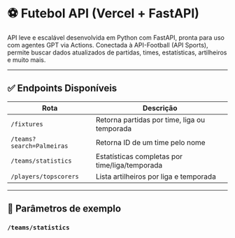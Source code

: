 # ⚽ Futebol API (Vercel + FastAPI)

API leve e escalável desenvolvida em Python com FastAPI, pronta para uso com agentes GPT via Actions. Conectada à API-Football (API Sports), permite buscar dados atualizados de partidas, times, estatísticas, artilheiros e muito mais.

---

## ✅ Endpoints Disponíveis

| Rota                        | Descrição                                      |
|-----------------------------|-----------------------------------------------|
| `/fixtures`                 | Retorna partidas por time, liga ou temporada  |
| `/teams?search=Palmeiras`  | Retorna ID de um time pelo nome               |
| `/teams/statistics`         | Estatísticas completas por time/liga/temporada|
| `/players/topscorers`       | Lista artilheiros por liga e temporada        |

---

## 🔧 Parâmetros de exemplo

### `/teams/statistics`
